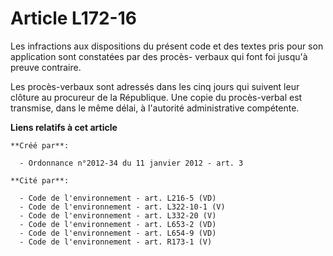 # Article L172-16

Les infractions aux dispositions du présent code et des textes pris pour son application sont constatées par des procès-
verbaux qui font foi jusqu'à preuve contraire. 

Les procès-verbaux sont adressés dans les cinq jours qui suivent leur clôture au procureur de la République. Une copie du
procès-verbal est transmise, dans le même délai, à l'autorité administrative compétente.

**Liens relatifs à cet article**

	**Créé par**:

	  - Ordonnance n°2012-34 du 11 janvier 2012 - art. 3

	**Cité par**:

	  - Code de l'environnement - art. L216-5 (VD)
	  - Code de l'environnement - art. L322-10-1 (V)
	  - Code de l'environnement - art. L332-20 (V)
	  - Code de l'environnement - art. L653-2 (VD)
	  - Code de l'environnement - art. L654-9 (VD)
	  - Code de l'environnement - art. R173-1 (V)
